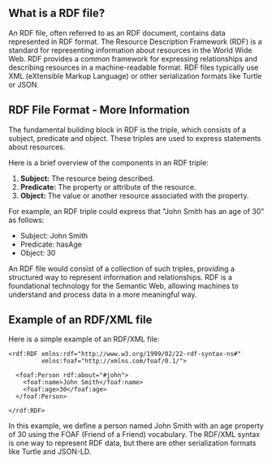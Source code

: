 ## What is a RDF file? 

An RDF file, often referred to as an RDF document, contains data represented in RDF format. The Resource Description Framework (RDF) is a standard for representing information about resources in the World Wide Web. RDF provides a common framework for expressing relationships and describing resources in a machine-readable format. RDF files typically use XML (eXtensible Markup Language) or other serialization formats like Turtle or JSON.

## RDF File Format - More Information

The fundamental building block in RDF is the triple, which consists of a subject, predicate and object. These triples are used to express statements about resources.

Here is a brief overview of the components in an RDF triple:

1.  **Subject:** The resource being described.
2.  **Predicate:** The property or attribute of the resource.
3.  **Object:** The value or another resource associated with the property.

For example, an RDF triple could express that "John Smith has an age of 30" as follows:

-   Subject: John Smith
-   Predicate: hasAge
-   Object: 30

An RDF file would consist of a collection of such triples, providing a structured way to represent information and relationships. RDF is a foundational technology for the Semantic Web, allowing machines to understand and process data in a more meaningful way.

## Example of an RDF/XML file

Here is a simple example of an RDF/XML file:

```
<rdf:RDF xmlns:rdf="http://www.w3.org/1999/02/22-rdf-syntax-ns#"
         xmlns:foaf="http://xmlns.com/foaf/0.1/">

  <foaf:Person rdf:about="#john">
    <foaf:name>John Smith</foaf:name>
    <foaf:age>30</foaf:age>
  </foaf:Person>

</rdf:RDF>
```

In this example, we define a person named John Smith with an age property of 30 using the FOAF (Friend of a Friend) vocabulary. The RDF/XML syntax is one way to represent RDF data, but there are other serialization formats like Turtle and JSON-LD.
